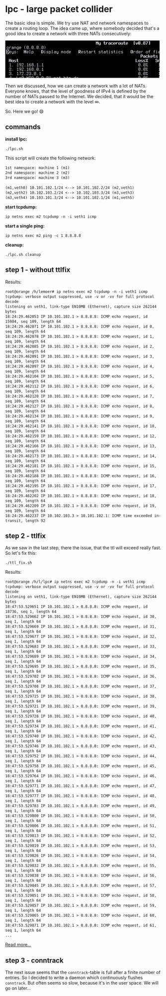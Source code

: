 # lpc - large packet collider

The basic idea is simple. We try use NAT and network namespaces to create a routing loop.
The idea came up, where somebody decided that's a good idea to create a network with three
NATs consecutively:

![picture of a traceroute with 3 natting routers](results/idea.jpg)

Then we discussed, how we can create a network with a lot of NATs. Everyone knows, that
the level of goodness of IPv4 is defined by the number of NATs passed to the Internet.
We decided, that it would be the best idea to create a network with the level ∞.

So. Here we go! :smile:

## commands

**install lpc:**

``` shell
./lpc.sh
```

This script will create the following network:

```
1st namespace: machine 1 (m1)
2nd namespace: machine 2 (m2)
3rd namespace: machine 3 (m3)

(m1,veth0) 10.101.102.1/24 <--> 10.101.102.2/24 (m2,veth1)
(m2,veth2) 10.102.103.2/24 <--> 10.102.103.3/24 (m3,veth3)
(m3,veth4) 10.103.101.3/24 <--> 10.101.102.1/24 (m1,veth5)
```

**start tcpdump:**

``` shell
ip netns exec m2 tcpdump -n -i veth1 icmp
```

**start a single ping:**

``` shell
ip netns exec m2 ping -c 1 8.8.8.8
```

**cleanup:**

``` shell
./lpc.sh cleanup
```

## step 1 - without ttlfix

Results:

```
root@orange /h/lemoer# ip netns exec m2 tcpdump -n -i veth1 icmp
tcpdump: verbose output suppressed, use -v or -vv for full protocol decode
listening on veth1, link-type EN10MB (Ethernet), capture size 262144 bytes
18:24:29.462053 IP 10.101.102.1 > 8.8.8.8: ICMP echo request, id 15984, seq 109, length 64
18:24:29.462071 IP 10.101.102.1 > 8.8.8.8: ICMP echo request, id 0, seq 109, length 64
18:24:29.462078 IP 10.101.102.1 > 8.8.8.8: ICMP echo request, id 1, seq 109, length 64
18:24:29.462085 IP 10.101.102.1 > 8.8.8.8: ICMP echo request, id 2, seq 109, length 64
18:24:29.462091 IP 10.101.102.1 > 8.8.8.8: ICMP echo request, id 3, seq 109, length 64
18:24:29.462097 IP 10.101.102.1 > 8.8.8.8: ICMP echo request, id 4, seq 109, length 64
18:24:29.462104 IP 10.101.102.1 > 8.8.8.8: ICMP echo request, id 5, seq 109, length 64
18:24:29.462112 IP 10.101.102.1 > 8.8.8.8: ICMP echo request, id 6, seq 109, length 64
18:24:29.462120 IP 10.101.102.1 > 8.8.8.8: ICMP echo request, id 7, seq 109, length 64
18:24:29.462127 IP 10.101.102.1 > 8.8.8.8: ICMP echo request, id 8, seq 109, length 64
18:24:29.462134 IP 10.101.102.1 > 8.8.8.8: ICMP echo request, id 9, seq 109, length 64
18:24:29.462141 IP 10.101.102.1 > 8.8.8.8: ICMP echo request, id 10, seq 109, length 64
18:24:29.462159 IP 10.101.102.1 > 8.8.8.8: ICMP echo request, id 12, seq 109, length 64
18:24:29.462166 IP 10.101.102.1 > 8.8.8.8: ICMP echo request, id 13, seq 109, length 64
18:24:29.462173 IP 10.101.102.1 > 8.8.8.8: ICMP echo request, id 14, seq 109, length 64
18:24:29.462181 IP 10.101.102.1 > 8.8.8.8: ICMP echo request, id 15, seq 109, length 64
18:24:29.462188 IP 10.101.102.1 > 8.8.8.8: ICMP echo request, id 16, seq 109, length 64
18:24:29.462195 IP 10.101.102.1 > 8.8.8.8: ICMP echo request, id 17, seq 109, length 64
18:24:29.462202 IP 10.101.102.1 > 8.8.8.8: ICMP echo request, id 18, seq 109, length 64
18:24:29.462209 IP 10.101.102.1 > 8.8.8.8: ICMP echo request, id 19, seq 109, length 64
18:24:29.462237 IP 10.102.103.3 > 10.101.102.1: ICMP time exceeded in-transit, length 92
```

## step 2 - ttlfix

As we saw in the last step, there the issue, that the ttl will exceed really
fast. So let's fix this:

``` shell
./ttl_fix.sh
```

Results:

```
root@orange /h/l/lpc# ip netns exec m2 tcpdump -n -i veth1 icmp
tcpdump: verbose output suppressed, use -v or -vv for full protocol decode
listening on veth1, link-type EN10MB (Ethernet), capture size 262144 bytes
18:47:53.529651 IP 10.101.102.1 > 8.8.8.8: ICMP echo request, id 18736, seq 1, length 64
18:47:53.529662 IP 10.101.102.1 > 8.8.8.8: ICMP echo request, id 30, seq 1, length 64
18:47:53.529669 IP 10.101.102.1 > 8.8.8.8: ICMP echo request, id 31, seq 1, length 64
18:47:53.529677 IP 10.101.102.1 > 8.8.8.8: ICMP echo request, id 32, seq 1, length 64
18:47:53.529683 IP 10.101.102.1 > 8.8.8.8: ICMP echo request, id 33, seq 1, length 64
18:47:53.529689 IP 10.101.102.1 > 8.8.8.8: ICMP echo request, id 34, seq 1, length 64
18:47:53.529695 IP 10.101.102.1 > 8.8.8.8: ICMP echo request, id 35, seq 1, length 64
18:47:53.529702 IP 10.101.102.1 > 8.8.8.8: ICMP echo request, id 36, seq 1, length 64
18:47:53.529708 IP 10.101.102.1 > 8.8.8.8: ICMP echo request, id 37, seq 1, length 64
18:47:53.529715 IP 10.101.102.1 > 8.8.8.8: ICMP echo request, id 38, seq 1, length 64
18:47:53.529721 IP 10.101.102.1 > 8.8.8.8: ICMP echo request, id 39, seq 1, length 64
18:47:53.529728 IP 10.101.102.1 > 8.8.8.8: ICMP echo request, id 40, seq 1, length 64
18:47:53.529734 IP 10.101.102.1 > 8.8.8.8: ICMP echo request, id 41, seq 1, length 64
18:47:53.529740 IP 10.101.102.1 > 8.8.8.8: ICMP echo request, id 42, seq 1, length 64
18:47:53.529746 IP 10.101.102.1 > 8.8.8.8: ICMP echo request, id 43, seq 1, length 64
18:47:53.529752 IP 10.101.102.1 > 8.8.8.8: ICMP echo request, id 44, seq 1, length 64
18:47:53.529758 IP 10.101.102.1 > 8.8.8.8: ICMP echo request, id 45, seq 1, length 64
18:47:53.529764 IP 10.101.102.1 > 8.8.8.8: ICMP echo request, id 46, seq 1, length 64
18:47:53.529771 IP 10.101.102.1 > 8.8.8.8: ICMP echo request, id 47, seq 1, length 64
18:47:53.529777 IP 10.101.102.1 > 8.8.8.8: ICMP echo request, id 48, seq 1, length 64
18:47:53.529783 IP 10.101.102.1 > 8.8.8.8: ICMP echo request, id 49, seq 1, length 64
18:47:53.529800 IP 10.101.102.1 > 8.8.8.8: ICMP echo request, id 50, seq 1, length 64
18:47:53.529806 IP 10.101.102.1 > 8.8.8.8: ICMP echo request, id 51, seq 1, length 64
18:47:53.529813 IP 10.101.102.1 > 8.8.8.8: ICMP echo request, id 52, seq 1, length 64
18:47:53.529819 IP 10.101.102.1 > 8.8.8.8: ICMP echo request, id 53, seq 1, length 64
18:47:53.529826 IP 10.101.102.1 > 8.8.8.8: ICMP echo request, id 54, seq 1, length 64
18:47:53.529832 IP 10.101.102.1 > 8.8.8.8: ICMP echo request, id 55, seq 1, length 64
18:47:53.529838 IP 10.101.102.1 > 8.8.8.8: ICMP echo request, id 56, seq 1, length 64
18:47:53.529845 IP 10.101.102.1 > 8.8.8.8: ICMP echo request, id 57, seq 1, length 64
18:47:53.529851 IP 10.101.102.1 > 8.8.8.8: ICMP echo request, id 58, seq 1, length 64
18:47:53.529857 IP 10.101.102.1 > 8.8.8.8: ICMP echo request, id 59, seq 1, length 64
18:47:53.529865 IP 10.101.102.1 > 8.8.8.8: ICMP echo request, id 60, seq 1, length 64
18:47:53.529871 IP 10.101.102.1 > 8.8.8.8: ICMP echo request, id 61, seq 1, length 64
...
```
[Read more...](results/with_ttl_fix.md)

## step 3 - conntrack

The next issue seems that the ```conntrack```-table is full after a finite number of
entries. So I decided to write a daemon which continuously flushes ```conntrack```.
But often seems so slow, because it's in the user space. We will go on later...
